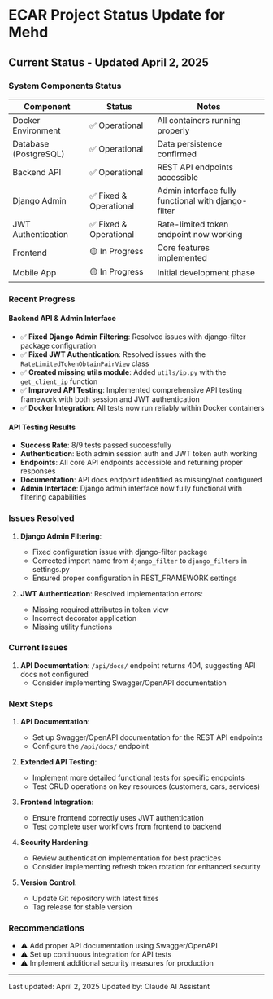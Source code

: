 # ECAR Project Status Update for Mehd

## Current Status - Updated April 2, 2025

### System Components Status

| Component | Status | Notes |
|-----------|--------|-------|
| Docker Environment | ✅ Operational | All containers running properly |
| Database (PostgreSQL) | ✅ Operational | Data persistence confirmed |
| Backend API | ✅ Operational | REST API endpoints accessible |
| Django Admin | ✅ Fixed & Operational | Admin interface fully functional with django-filter |
| JWT Authentication | ✅ Fixed & Operational | Rate-limited token endpoint now working |
| Frontend | 🟡 In Progress | Core features implemented |
| Mobile App | 🟡 In Progress | Initial development phase |

### Recent Progress

#### Backend API & Admin Interface
- ✅ **Fixed Django Admin Filtering**: Resolved issues with django-filter package configuration
- ✅ **Fixed JWT Authentication**: Resolved issues with the `RateLimitedTokenObtainPairView` class
- ✅ **Created missing utils module**: Added `utils/ip.py` with the `get_client_ip` function
- ✅ **Improved API Testing**: Implemented comprehensive API testing framework with both session and JWT authentication
- ✅ **Docker Integration**: All tests now run reliably within Docker containers

#### API Testing Results
- **Success Rate**: 8/9 tests passed successfully
- **Authentication**: Both admin session auth and JWT token auth working
- **Endpoints**: All core API endpoints accessible and returning proper responses
- **Documentation**: API docs endpoint identified as missing/not configured
- **Admin Interface**: Django admin interface now fully functional with filtering capabilities

### Issues Resolved

1. **Django Admin Filtering**:
   - Fixed configuration issue with django-filter package
   - Corrected import name from `django_filter` to `django_filters` in settings.py
   - Ensured proper configuration in REST_FRAMEWORK settings

2. **JWT Authentication**: Resolved implementation errors:
   - Missing required attributes in token view
   - Incorrect decorator application
   - Missing utility functions

### Current Issues

1. **API Documentation**: `/api/docs/` endpoint returns 404, suggesting API docs not configured
   - Consider implementing Swagger/OpenAPI documentation

### Next Steps

1. **API Documentation**:
   - Set up Swagger/OpenAPI documentation for the REST API endpoints
   - Configure the `/api/docs/` endpoint

2. **Extended API Testing**:
   - Implement more detailed functional tests for specific endpoints
   - Test CRUD operations on key resources (customers, cars, services)
   
3. **Frontend Integration**:
   - Ensure frontend correctly uses JWT authentication
   - Test complete user workflows from frontend to backend

4. **Security Hardening**:
   - Review authentication implementation for best practices
   - Consider implementing refresh token rotation for enhanced security

5. **Version Control**:
   - Update Git repository with latest fixes
   - Tag release for stable version

### Recommendations

- ⚠️ Add proper API documentation using Swagger/OpenAPI
- ⚠️ Set up continuous integration for API tests
- ⚠️ Implement additional security measures for production

---

Last updated: April 2, 2025
Updated by: Claude AI Assistant 